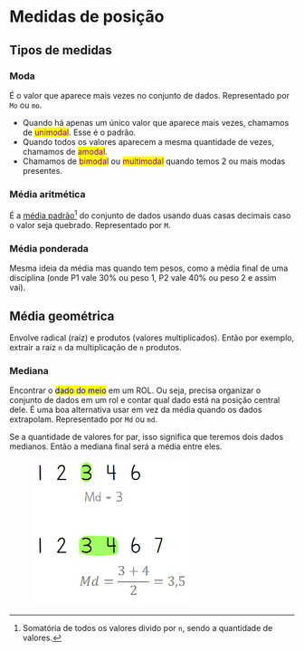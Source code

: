 # Medidas de posição

## Tipos de medidas

### Moda

É o valor que aparece mais vezes no conjunto de dados. Representado por `Mo` ou `mo`.

* Quando há apenas um único valor que aparece mais vezes, chamamos de <mark style="color:purple;">unimodal</mark>. Esse é o padrão.
* Quando todos os valores aparecem a mesma quantidade de vezes, chamamos de <mark style="color:purple;">amodal</mark>.
* Chamamos de <mark style="color:purple;">bimodal</mark> ou <mark style="color:purple;">multimodal</mark> quando temos 2 ou mais modas presentes.

### Média aritmética

É a [média padrão](#user-content-fn-1)[^1] do conjunto de dados usando duas casas decimais caso o valor seja quebrado. Representado por `M`.

### Média ponderada

Mesma ideia da média mas quando tem pesos, como a média final de uma disciplina (onde P1 vale 30% ou peso 1, P2 vale 40% ou peso 2 e assim vai).

## Média geométrica

Envolve radical (raíz) e produtos (valores multiplicados). Então por exemplo, extrair a raíz `n` da multiplicação de `n` produtos.

### Mediana

Encontrar o <mark style="color:blue;">dado do meio</mark> em um ROL. Ou seja, precisa organizar o conjunto de dados em um rol e contar qual dado está na posição central dele. É uma boa alternativa usar em vez da média quando os dados extrapolam. Representado por `Md` ou `md`.

Se a quantidade de valores for par, isso significa que teremos dois dados medianos. Então a mediana final será a média entre eles.

<figure><img src="../../.gitbook/assets/medidas de posição.png" alt="" width="286"><figcaption></figcaption></figure>



[^1]: Somatória de todos os valores divido por `n`, sendo a quantidade de valores.
